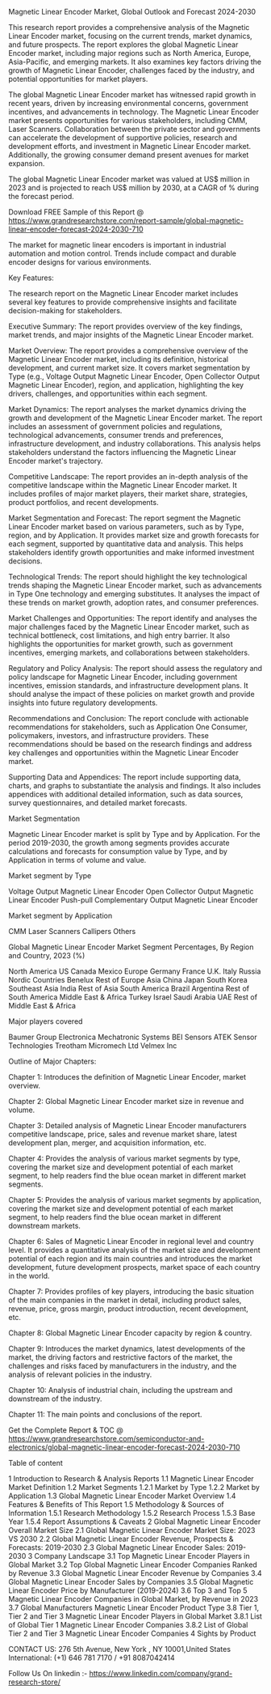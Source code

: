 Magnetic Linear Encoder Market, Global Outlook and Forecast 2024-2030


This research report provides a comprehensive analysis of the Magnetic Linear Encoder market, focusing on the current trends, market dynamics, and future prospects. The report explores the global Magnetic Linear Encoder market, including major regions such as North America, Europe, Asia-Pacific, and emerging markets. It also examines key factors driving the growth of Magnetic Linear Encoder, challenges faced by the industry, and potential opportunities for market players.

The global Magnetic Linear Encoder market has witnessed rapid growth in recent years, driven by increasing environmental concerns, government incentives, and advancements in technology. The Magnetic Linear Encoder market presents opportunities for various stakeholders, including CMM, Laser Scanners. Collaboration between the private sector and governments can accelerate the development of supportive policies, research and development efforts, and investment in Magnetic Linear Encoder market. Additionally, the growing consumer demand present avenues for market expansion.

The global Magnetic Linear Encoder market was valued at US$ million in 2023 and is projected to reach US$ million by 2030, at a CAGR of % during the forecast period.

Download FREE Sample of this Report @ https://www.grandresearchstore.com/report-sample/global-magnetic-linear-encoder-forecast-2024-2030-710


The market for magnetic linear encoders is important in industrial automation and motion control. Trends include compact and durable encoder designs for various environments.

Key Features:

The research report on the Magnetic Linear Encoder market includes several key features to provide comprehensive insights and facilitate decision-making for stakeholders.

Executive Summary: The report provides overview of the key findings, market trends, and major insights of the Magnetic Linear Encoder market.

Market Overview: The report provides a comprehensive overview of the Magnetic Linear Encoder market, including its definition, historical development, and current market size. It covers market segmentation by Type (e.g., Voltage Output Magnetic Linear Encoder, Open Collector Output Magnetic Linear Encoder), region, and application, highlighting the key drivers, challenges, and opportunities within each segment.

Market Dynamics: The report analyses the market dynamics driving the growth and development of the Magnetic Linear Encoder market. The report includes an assessment of government policies and regulations, technological advancements, consumer trends and preferences, infrastructure development, and industry collaborations. This analysis helps stakeholders understand the factors influencing the Magnetic Linear Encoder market's trajectory.

Competitive Landscape: The report provides an in-depth analysis of the competitive landscape within the Magnetic Linear Encoder market. It includes profiles of major market players, their market share, strategies, product portfolios, and recent developments.

Market Segmentation and Forecast: The report segment the Magnetic Linear Encoder market based on various parameters, such as by Type, region, and by Application. It provides market size and growth forecasts for each segment, supported by quantitative data and analysis. This helps stakeholders identify growth opportunities and make informed investment decisions.

Technological Trends: The report should highlight the key technological trends shaping the Magnetic Linear Encoder market, such as advancements in Type One technology and emerging substitutes. It analyses the impact of these trends on market growth, adoption rates, and consumer preferences.

Market Challenges and Opportunities: The report identify and analyses the major challenges faced by the Magnetic Linear Encoder market, such as technical bottleneck, cost limitations, and high entry barrier. It also highlights the opportunities for market growth, such as government incentives, emerging markets, and collaborations between stakeholders.

Regulatory and Policy Analysis: The report should assess the regulatory and policy landscape for Magnetic Linear Encoder, including government incentives, emission standards, and infrastructure development plans. It should analyse the impact of these policies on market growth and provide insights into future regulatory developments.

Recommendations and Conclusion: The report conclude with actionable recommendations for stakeholders, such as Application One Consumer, policymakers, investors, and infrastructure providers. These recommendations should be based on the research findings and address key challenges and opportunities within the Magnetic Linear Encoder market.

Supporting Data and Appendices: The report include supporting data, charts, and graphs to substantiate the analysis and findings. It also includes appendices with additional detailed information, such as data sources, survey questionnaires, and detailed market forecasts.

Market Segmentation

Magnetic Linear Encoder market is split by Type and by Application. For the period 2019-2030, the growth among segments provides accurate calculations and forecasts for consumption value by Type, and by Application in terms of volume and value.

Market segment by Type



Voltage Output Magnetic Linear Encoder
Open Collector Output Magnetic Linear Encoder
Push-pull Complementary Output Magnetic Linear Encoder


Market segment by Application



CMM
Laser Scanners
Callipers
Others


Global Magnetic Linear Encoder Market Segment Percentages, By Region and Country, 2023 (%)



North America
US
Canada
Mexico
Europe
Germany
France
U.K.
Italy
Russia
Nordic Countries
Benelux
Rest of Europe
Asia
China
Japan
South Korea
Southeast Asia
India
Rest of Asia
South America
Brazil
Argentina
Rest of South America
Middle East & Africa
Turkey
Israel
Saudi Arabia
UAE
Rest of Middle East & Africa


Major players covered



Baumer Group
Electronica Mechatronic Systems
BEI Sensors
ATEK Sensor Technologies
Treotham
Micromech Ltd
Velmex Inc


Outline of Major Chapters:

Chapter 1: Introduces the definition of Magnetic Linear Encoder, market overview.

Chapter 2: Global Magnetic Linear Encoder market size in revenue and volume.

Chapter 3: Detailed analysis of Magnetic Linear Encoder manufacturers competitive landscape, price, sales and revenue market share, latest development plan, merger, and acquisition information, etc.

Chapter 4: Provides the analysis of various market segments by type, covering the market size and development potential of each market segment, to help readers find the blue ocean market in different market segments.

Chapter 5: Provides the analysis of various market segments by application, covering the market size and development potential of each market segment, to help readers find the blue ocean market in different downstream markets.

Chapter 6: Sales of Magnetic Linear Encoder in regional level and country level. It provides a quantitative analysis of the market size and development potential of each region and its main countries and introduces the market development, future development prospects, market space of each country in the world.

Chapter 7: Provides profiles of key players, introducing the basic situation of the main companies in the market in detail, including product sales, revenue, price, gross margin, product introduction, recent development, etc.

Chapter 8: Global Magnetic Linear Encoder capacity by region & country.

Chapter 9: Introduces the market dynamics, latest developments of the market, the driving factors and restrictive factors of the market, the challenges and risks faced by manufacturers in the industry, and the analysis of relevant policies in the industry.

Chapter 10: Analysis of industrial chain, including the upstream and downstream of the industry.

Chapter 11: The main points and conclusions of the report.

Get the Complete Report & TOC @ https://www.grandresearchstore.com/semiconductor-and-electronics/global-magnetic-linear-encoder-forecast-2024-2030-710

Table of content

1 Introduction to Research & Analysis Reports
1.1 Magnetic Linear Encoder Market Definition
1.2 Market Segments
1.2.1 Market by Type
1.2.2 Market by Application
1.3 Global Magnetic Linear Encoder Market Overview
1.4 Features & Benefits of This Report
1.5 Methodology & Sources of Information
1.5.1 Research Methodology
1.5.2 Research Process
1.5.3 Base Year
1.5.4 Report Assumptions & Caveats
2 Global Magnetic Linear Encoder Overall Market Size
2.1 Global Magnetic Linear Encoder Market Size: 2023 VS 2030
2.2 Global Magnetic Linear Encoder Revenue, Prospects & Forecasts: 2019-2030
2.3 Global Magnetic Linear Encoder Sales: 2019-2030
3 Company Landscape
3.1 Top Magnetic Linear Encoder Players in Global Market
3.2 Top Global Magnetic Linear Encoder Companies Ranked by Revenue
3.3 Global Magnetic Linear Encoder Revenue by Companies
3.4 Global Magnetic Linear Encoder Sales by Companies
3.5 Global Magnetic Linear Encoder Price by Manufacturer (2019-2024)
3.6 Top 3 and Top 5 Magnetic Linear Encoder Companies in Global Market, by Revenue in 2023
3.7 Global Manufacturers Magnetic Linear Encoder Product Type
3.8 Tier 1, Tier 2 and Tier 3 Magnetic Linear Encoder Players in Global Market
3.8.1 List of Global Tier 1 Magnetic Linear Encoder Companies
3.8.2 List of Global Tier 2 and Tier 3 Magnetic Linear Encoder Companies
4 Sights by Product

CONTACT US:
276 5th Avenue, New York , NY 10001,United States
International: (+1) 646 781 7170 / +91 8087042414

Follow Us On linkedin :- https://www.linkedin.com/company/grand-research-store/


